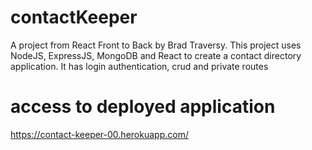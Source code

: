 # contactKeeper
A project from React Front to Back by Brad Traversy. This project uses NodeJS, ExpressJS, MongoDB and React to create a contact directory application. It has login authentication, crud and private routes

# access to deployed application
https://contact-keeper-00.herokuapp.com/
